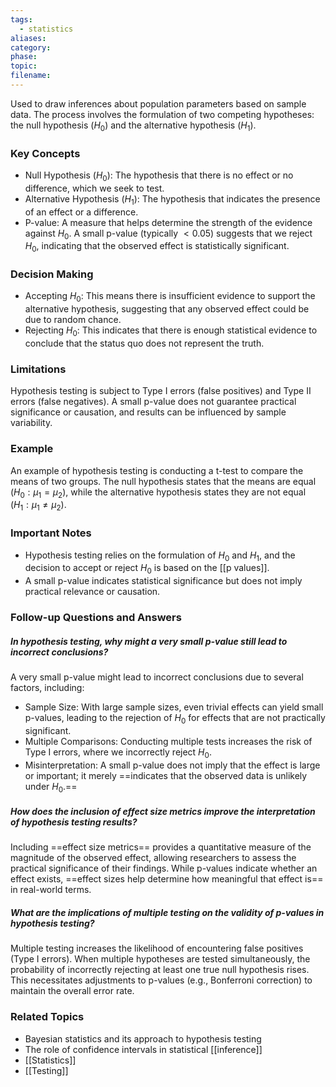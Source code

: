 ```yaml
---
tags:
  - statistics
aliases: 
category: 
phase: 
topic: 
filename:
---
```

Used to draw inferences about population parameters based on sample data. The process involves the formulation of two competing hypotheses: the null hypothesis ($H_0$) and the alternative hypothesis ($H_1$). 

### Key Concepts
- Null Hypothesis ($H_0$): The hypothesis that there is no effect or no difference, which we seek to test.
- Alternative Hypothesis ($H_1$): The hypothesis that indicates the presence of an effect or a difference.
- P-value: A measure that helps determine the strength of the evidence against $H_0$. A small p-value (typically $< 0.05$) suggests that we reject $H_0$, indicating that the observed effect is statistically significant.
### Decision Making
- Accepting $H_0$: This means there is insufficient evidence to support the alternative hypothesis, suggesting that any observed effect could be due to random chance.
- Rejecting $H_0$: This indicates that there is enough statistical evidence to conclude that the status quo does not represent the truth.
### Limitations
Hypothesis testing is subject to Type I errors (false positives) and Type II errors (false negatives). A small p-value does not guarantee practical significance or causation, and results can be influenced by sample variability.

### Example
An example of hypothesis testing is conducting a t-test to compare the means of two groups. The null hypothesis states that the means are equal ($H_0: \mu_1 = \mu_2$), while the alternative hypothesis states they are not equal ($H_1: \mu_1 \neq \mu_2$).

### Important Notes
- Hypothesis testing relies on the formulation of $H_0$ and $H_1$, and the decision to accept or reject $H_0$ is based on the [[p values]].
- A small p-value indicates statistical significance but does not imply practical relevance or causation.

### Follow-up Questions and Answers

##### In hypothesis testing, why might a very small p-value still lead to incorrect conclusions?  

A very small p-value might lead to incorrect conclusions due to several factors, including:
   - Sample Size: With large sample sizes, even trivial effects can yield small p-values, leading to the rejection of $H_0$ for effects that are not practically significant.
   - Multiple Comparisons: Conducting multiple tests increases the risk of Type I errors, where we incorrectly reject $H_0$.
   - Misinterpretation: A small p-value does not imply that the effect is large or important; it merely ==indicates that the observed data is unlikely under $H_0$.==

##### How does the inclusion of effect size metrics improve the interpretation of hypothesis testing results?  

Including ==effect size metrics== provides a quantitative measure of the magnitude of the observed effect, allowing researchers to assess the practical significance of their findings. While p-values indicate whether an effect exists, ==effect sizes help determine how meaningful that effect is== in real-world terms.

##### What are the implications of multiple testing on the validity of p-values in hypothesis testing?  

Multiple testing increases the likelihood of encountering false positives (Type I errors). When multiple hypotheses are tested simultaneously, the probability of incorrectly rejecting at least one true null hypothesis rises. This necessitates adjustments to p-values (e.g., Bonferroni correction) to maintain the overall error rate.

### Related Topics
- Bayesian statistics and its approach to hypothesis testing
- The role of confidence intervals in statistical [[inference]]
- [[Statistics]]
- [[Testing]]
